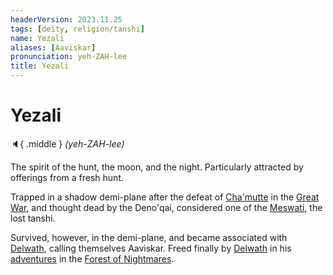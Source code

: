 ```yaml
---
headerVersion: 2023.11.25
tags: [deity, religion/tanshi]
name: Yezali
aliases: [Aaviskar]
pronunciation: yeh-ZAH-lee
title: Yezali
---
```

# Yezali
:speaker:{ .middle } *(yeh-ZAH-lee)*  

The spirit of the hunt, the moon, and the night. Particularly attracted by offerings from a fresh hunt. 

Trapped in a shadow demi-plane after the defeat of [Cha'mutte](<../../../../people/extraplanar-powers/cha-mutte.md>) in the [Great War](<../../../../events/1500s/great-war.md>), and thought dead by the Deno'qai, considered one of the [Meswati](<./meswati.md>), the lost tanshi. 


Survived, however, in the demi-plane, and became associated with [Delwath](<../../../../people/pcs/dunmar-fellowship/delwath.md>), calling themselves Aaviskar. Freed finally by [Delwath](<../../../../people/pcs/dunmar-fellowship/delwath.md>) in his [adventures](<../../../../campaigns/dunmari-frontier/session-notes/session-53-dufr.md>) in the [Forest of Nightmares](<../../../../gazetteer/far-north/forest-of-nightmares.md>).  

